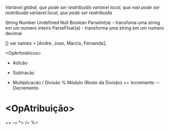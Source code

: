 <variaveis>

<var> Variavel global, que pode ser reatribuida
<const> variavel local, que nao pode ser reatribuida
<let> variavel local, que pode ser reatribuida

String
Number
Undefined
Null
Boolean
ParseInt(a) - transfoma uma string em um numero inteiro
ParseFloat(a) - transforma uma string em um numero decimal

<Array>
[]
var names = [Andre, Joao, Marcio, Fernanda];

<OpAritméticos>
+ Adicão
- Subtracão
* Multiplicacão
/ Divisão
% Módulo (Resto da Divisão)
++ Incremento
-- Decremento

<OpAtribuição>
=
+=
-=
*=
/=
%=